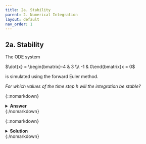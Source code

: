 ```yaml
---
title: 2a. Stability
parent: 2. Numerical Integration
layout: default
nav_order: 1
---
```


## 2a. Stability

The ODE system

$\dot{x} = \begin{bmatrix}-4 & 3 \\\ -1 & 0\end{bmatrix}x = 0$

is simulated using the forward Euler method. 

*For which values of the time step $h$ will the integration be stable?*

{::nomarkdown}<details><summary><strong>Answer</strong></summary>{:/nomarkdown}
$0<h<\dfrac{2}{3}$
{::nomarkdown}</details>{:/nomarkdown}

{::nomarkdown}<details><summary><strong>Solution</strong></summary>{:/nomarkdown}
Forward Euler is stable if $|1-h\lambda|<1$, where $\lambda$ is the worst-case eigenvalue of the system.

Compute the Eigenvalues:

$\det(\mathbf{A}-\mathbf{I}\lambda) = 0 \Rightarrow$

$(-4-\lambda)(0-\lambda) - 3\cdot (-1) = 0 \Rightarrow $

$\lambda^2 +4\lambda +3 = 0\Rightarrow \begin{cases}\lambda_1=-1\\\ \lambda_2=-3\end{cases}$

Worst case is $\lambda=-3$, which yields $0<h<\dfrac{2}{3}$.
{::nomarkdown}</details>{:/nomarkdown}

